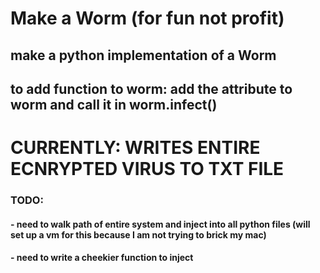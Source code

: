 # Make a Worm (for fun not profit)

## make a python implementation of a Worm
## to add function to worm: add the attribute to worm and call it in worm.infect()


# CURRENTLY: WRITES ENTIRE ECNRYPTED VIRUS TO TXT FILE



### TODO:
#### - need to walk path of entire system and inject into all python files (will set up a vm for this because I am not trying to brick my mac)
#### - need to write a cheekier function to inject
